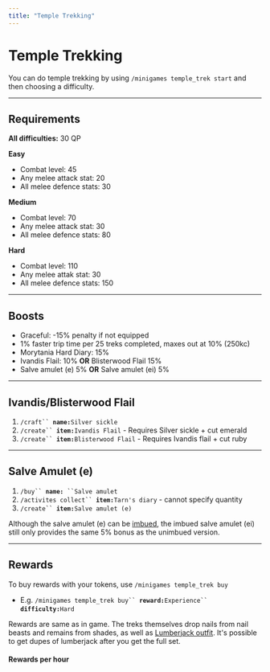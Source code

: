```yaml
---
title: "Temple Trekking"
---
```


# Temple Trekking

You can do temple trekking by using `/minigames temple_trek start` and then choosing a difficulty.

---

## Requirements

**All difficulties:** 30 QP

**Easy**

- Combat level: 45
- Any melee attack stat: 20
- All melee defence stats: 30

**Medium**

- Combat level: 70
- Any melee attack stat: 30
- All melee defence stats: 80

**Hard**

- Combat level: 110
- Any melee attak stat: 30
- All melee defence stats: 150

---

## Boosts

- Graceful: -15% penalty if not equipped
- 1% faster trip time per 25 treks completed, maxes out at 10% (250kc)
- Morytania Hard Diary: 15%
- Ivandis Flail: 10% **OR** Blisterwood Flail 15%
- Salve amulet (e) 5% **OR** Salve amulet (ei) 5%

---

## **Ivandis/Blisterwood Flail**

1. `/craft`` `**`name:`**`Silver sickle`
2. `/create`` `**`item:`**`Ivandis Flail` - Requires Silver sickle + cut emerald
3. `/create`` `**`item:`**`Blisterwood Flail` - Requires Ivandis flail + cut ruby

---

## Salve Amulet (e)

1. `/buy`` `**`name:`**` ``Salve amulet`
2. `/activites collect`` `**`item:`**`Tarn's diary` - cannot specify quantity
3. `/create`` `**`item:`**`Salve amulet (e)`

Although the salve amulet (e) can be [imbued](soul-wars.md#imbueables), the imbued salve amulet (ei) still only provides the same 5% bonus as the unimbued version.

---

## Rewards

To buy rewards with your tokens, use `/minigames temple_trek buy`

- E.g. `/minigames temple_trek buy`` `**`reward:`**`Experience`` `**`difficulty:`**`Hard`

Rewards are same as in game. The treks themselves drop nails from nail beasts and remains from shades, as well as [Lumberjack outfit](https://wiki.oldschool.gg/skills/woodcutting#lumberjack-outfit). It's possible to get dupes of lumberjack after you get the full set.

#### Rewards per hour
